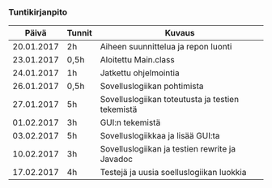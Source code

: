 ### Tuntikirjanpito
   Päivä   | Tunnit | Kuvaus
---------- | ------ | ------
20.01.2017 |   2h   | Aiheen suunnittelua ja repon luonti
23.01.2017 |  0,5h  | Aloitettu Main.class
24.01.2017 |   1h   | Jatkettu ohjelmointia
26.01.2017 |  0,5h  | Sovelluslogiikan pohtimista
27.01.2017 |   5h   | Sovelluslogiikan toteutusta ja testien tekemistä
01.02.2017 |   3h   | GUI:n tekemistä
03.02.2017 |   5h   | Sovelluslogiikkaa ja lisää GUI:ta
10.02.2017 |   3h   | Sovelluslogiikan ja testien rewrite ja Javadoc
17.02.2017 |   4h   | Testejä ja uusia soelluslogiikan luokkia
